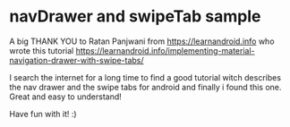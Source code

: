 # navDrawer and swipeTab sample

A big THANK YOU to Ratan Panjwani from https://learnandroid.info
who wrote this tutorial https://learnandroid.info/implementing-material-navigation-drawer-with-swipe-tabs/

I search the internet for a long time to find a good tutorial witch describes the nav drawer and the swipe tabs for android and finally i found this one.
Great and easy to understand!

Have fun with it! :)

